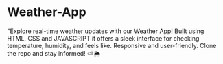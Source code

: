 # Weather-App
"Explore real-time weather updates with our Weather App! Built using HTML, CSS and JAVASCRIPT it offers a sleek interface for checking temperature, humidity, and feels like. Responsive and user-friendly. Clone the repo and stay informed! ⛅🌦️ 
